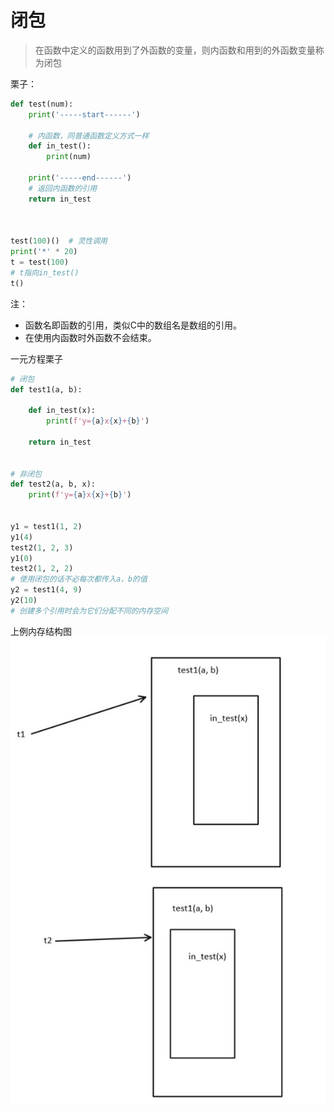 # 闭包

> 在函数中定义的函数用到了外函数的变量，则内函数和用到的外函数变量称为闭包

栗子：
```py
def test(num):
    print('-----start------')

    # 内函数，同普通函数定义方式一样
    def in_test():
        print(num)

    print('-----end------')
    # 返回内函数的引用
    return in_test



test(100)()  # 灵性调用
print('*' * 20)
t = test(100)
# t指向in_test()
t()
```

注：
* 函数名即函数的引用，类似C中的数组名是数组的引用。
* 在使用内函数时外函数不会结束。

一元方程栗子
```py
# 闭包
def test1(a, b):

    def in_test(x):
        print(f'y={a}x{x}+{b}')

    return in_test


# 非闭包
def test2(a, b, x):
    print(f'y={a}x{x}+{b}')


y1 = test1(1, 2)
y1(4)
test2(1, 2, 3)
y1(0)
test2(1, 2, 2)
# 使用闭包的话不必每次都传入a，b的值
y2 = test1(4, 9)
y2(10)
# 创建多个引用时会为它们分配不同的内存空间
```
上例内存结构图
![内存结构图](../img/closure.jpg)
